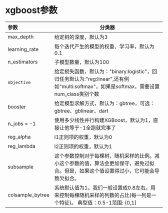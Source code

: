 # xgboost参数

|参数| 分类器 |
|:--|---|
|max_depth| 给定树的深度，默认为3|
|learning_rate| 每个迭代产生的模型的权重、学习率，默认为0.1|
|n_estimators|子模型数量，默认为100|
|```objective```|给定损失函数，默认为："binary:logistic"，回归任务默认为:"reg:linear",还有例如"multi:softmax"，如果是softmax，需要设置num_class类别个数|
|booster|给定模型求解方式，默认为：gbtree，可选：gbtree、gblinear、dart|
|n_jobs = -1|使用多少线性并行构建XGBoost，默认为1，直接让他等于-1全跑就完事了|
|reg_alpha|l1正则项的权重，默认为0|
|reg_lambda|l2正则项的权重，默认为1|
|subsample|这个参数控制对于每棵树，随机采样的比例。减小这个参数的值，算法会更加保守，避免过拟合。但是，如果这个值设置得过小，它可能会导致欠拟合。|
|colsample_bytree|系统默认值为1。我们一般设置成0.8左右。用来控制每棵随机采样的列数的占比(每一列是一个特征)。 典型值：0.5-1范围: (0,1]|